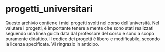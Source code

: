 # progetti_universitari
Questo archivio contiene i miei progetti svolti nel corso dell'università. 
Nel valutare i progetti, è importante tenere a mente che sono stati realizzati seguendo una linea guida data dal professore del corso e  sono a scopo puramente didattico. 
Il codice dei progetti è libero e modificabile, secondo la licenza specificata. 
Vi  ringrazio in anticipo. 
